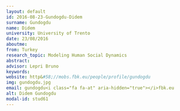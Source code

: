 ```yaml
---
layout: default 
id: 2016-08-23-Gundogdu-Didem
surname: Gundogdu
name: Didem
university: University of Trento
date: 23/08/2016
aboutme: 
from: Turkey
research_topic: Modeling Human Social Dynamics
abstract: 
advisor: Lepri Bruno
keywords: 
website: http&#58;//mobs.fbk.eu/people/profile/gundogdu
img: gundogdu.jpg
email: gundogdu<i class="fa fa-at" aria-hidden="true"></i>fbk.eu
alt: Didem Gundogdu
modal-id: stud61
---
```

